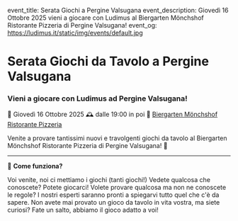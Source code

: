 event_title: Serata Giochi a Pergine Valsugana
event_description: Giovedì 16 Ottobre 2025 vieni a giocare con Ludimus al Biergarten Mönchshof Ristorante Pizzeria di Pergine Valsugana!
event_og: https://ludimus.it/static/img/events/default.jpg

# Serata Giochi da Tavolo a Pergine Valsugana

### Vieni a giocare con Ludimus ad Pergine Valsugana!

📅 Giovedì 16 Ottobre 2025
🕰 dalle 19:00 in poi
📍 [Biergarten Mönchshof Ristorante Pizzeria](https://maps.app.goo.gl/vthcbUG4yPN5EBY1A)

Venite a provare tantissimi nuovi e travolgenti giochi da tavolo al Biergarten Mönchshof Ristorante Pizzeria di Pergine Valsugana! 🎲

---

🎲 **Come funziona?**

Voi venite, noi ci mettiamo i giochi (tanti giochi!)
Vedete qualcosa che conoscete? Potete giocarci!
Volete provare qualcosa ma non ne conoscete le regole? I nostri esperti saranno pronti a spiegarvi tutto quel che c'è da sapere.
Non avete mai provato un gioco da tavolo in vita vostra, ma siete curiosi? Fate un salto, abbiamo il gioco adatto a voi!
